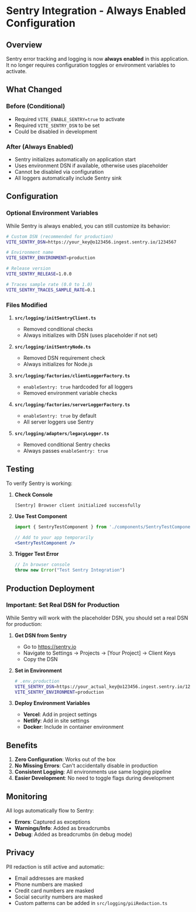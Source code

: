 # Sentry Integration - Always Enabled Configuration

## Overview
Sentry error tracking and logging is now **always enabled** in this application. It no longer requires configuration toggles or environment variables to activate.

## What Changed

### Before (Conditional)
- Required `VITE_ENABLE_SENTRY=true` to activate
- Required `VITE_SENTRY_DSN` to be set
- Could be disabled in development

### After (Always Enabled)
- Sentry initializes automatically on application start
- Uses environment DSN if available, otherwise uses placeholder
- Cannot be disabled via configuration
- All loggers automatically include Sentry sink

## Configuration

### Optional Environment Variables
While Sentry is always enabled, you can still customize its behavior:

```bash
# Custom DSN (recommended for production)
VITE_SENTRY_DSN=https://your_key@o123456.ingest.sentry.io/1234567

# Environment name
VITE_SENTRY_ENVIRONMENT=production

# Release version
VITE_SENTRY_RELEASE=1.0.0

# Traces sample rate (0.0 to 1.0)
VITE_SENTRY_TRACES_SAMPLE_RATE=0.1
```

### Files Modified

1. **`src/logging/initSentryClient.ts`**
   - Removed conditional checks
   - Always initializes with DSN (uses placeholder if not set)

2. **`src/logging/initSentryNode.ts`**
   - Removed DSN requirement check
   - Always initializes for Node.js

3. **`src/logging/factories/clientLoggerFactory.ts`**
   - `enableSentry: true` hardcoded for all loggers
   - Removed environment variable checks

4. **`src/logging/factories/serverLoggerFactory.ts`**
   - `enableSentry: true` by default
   - All server loggers use Sentry

5. **`src/logging/adapters/legacyLogger.ts`**
   - Removed conditional Sentry checks
   - Always passes `enableSentry: true`

## Testing

To verify Sentry is working:

1. **Check Console**
   ```
   [Sentry] Browser client initialized successfully
   ```

2. **Use Test Component**
   ```jsx
   import { SentryTestComponent } from './components/SentryTestComponent'

   // Add to your app temporarily
   <SentryTestComponent />
   ```

3. **Trigger Test Error**
   ```javascript
   // In browser console
   throw new Error("Test Sentry Integration")
   ```

## Production Deployment

### Important: Set Real DSN for Production
While Sentry will work with the placeholder DSN, you should set a real DSN for production:

1. **Get DSN from Sentry**
   - Go to https://sentry.io
   - Navigate to Settings → Projects → [Your Project] → Client Keys
   - Copy the DSN

2. **Set in Environment**
   ```bash
   # .env.production
   VITE_SENTRY_DSN=https://your_actual_key@o123456.ingest.sentry.io/1234567
   VITE_SENTRY_ENVIRONMENT=production
   ```

3. **Deploy Environment Variables**
   - **Vercel**: Add in project settings
   - **Netlify**: Add in site settings
   - **Docker**: Include in container environment

## Benefits

1. **Zero Configuration**: Works out of the box
2. **No Missing Errors**: Can't accidentally disable in production
3. **Consistent Logging**: All environments use same logging pipeline
4. **Easier Development**: No need to toggle flags during development

## Monitoring

All logs automatically flow to Sentry:
- **Errors**: Captured as exceptions
- **Warnings/Info**: Added as breadcrumbs
- **Debug**: Added as breadcrumbs (in debug mode)

## Privacy

PII redaction is still active and automatic:
- Email addresses are masked
- Phone numbers are masked
- Credit card numbers are masked
- Social security numbers are masked
- Custom patterns can be added in `src/logging/piiRedaction.ts`